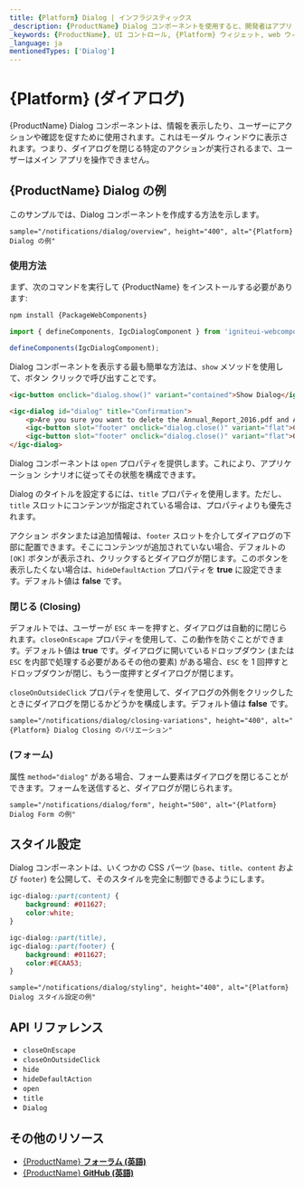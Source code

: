 ```yaml
---
title: {Platform} Dialog | インフラジスティックス
_description: {ProductName} Dialog コンポーネントを使用すると、開発者はアプリ コンテンツの上にダイアログ ウィンドウを簡単に統合できます。
_keywords: {ProductName}, UI コントロール, {Platform} ウィジェット, web ウィジェット, UI ウィジェット, {Platform}, ネイティブ {Platform} コンポーネント スイート, ネイティブ {Platform} コントロール, ネイティブ {Platform} コンポーネント ライブラリ, {Platform} ダイアログ コンポーネント
_language: ja
mentionedTypes: ['Dialog']
---
```


# {Platform} (ダイアログ)

{ProductName} Dialog コンポーネントは、情報を表示したり、ユーザーにアクションや確認を促すために使用されます。これはモーダル ウィンドウに表示されます。つまり、ダイアログを閉じる特定のアクションが実行されるまで、ユーザーはメイン アプリを操作できません。

## {ProductName} Dialog の例

このサンプルでは、Dialog コンポーネントを作成する方法を示します。

`sample="/notifications/dialog/overview", height="400", alt="{Platform} Dialog の例"`


<div class="divider--half"></div>

### 使用方法

<!-- WebComponents -->
まず、次のコマンドを実行して {ProductName} をインストールする必要があります:

```cmd
npm install {PackageWebComponents}
```
<!-- end: WebComponents -->

```ts
import { defineComponents, IgcDialogComponent } from 'igniteui-webcomponents';

defineComponents(IgcDialogComponent);
```

Dialog コンポーネントを表示する最も簡単な方法は、`show` メソッドを使用して、ボタン クリックで呼び出すことです。

```html
<igc-button onclick="dialog.show()" variant="contained">Show Dialog</igc-button>

<igc-dialog id="dialog" title="Confirmation">
    <p>Are you sure you want to delete the Annual_Report_2016.pdf and Annual_Report_2017.pdf files?</p>
    <igc-button slot="footer" onclick="dialog.close()" variant="flat">Cancel</igc-button>
    <igc-button slot="footer" onclick="dialog.close()" variant="flat">OK</igc-button>
</igc-dialog>
```

Dialog コンポーネントは `open` プロパティを提供します。これにより、アプリケーション シナリオに従ってその状態を構成できます。

Dialog のタイトルを設定するには、`title` プロパティを使用します。ただし、`title` スロットにコンテンツが指定されている場合は、プロパティよりも優先されます。

アクション ボタンまたは追加情報は、`footer` スロットを介してダイアログの下部に配置できます。そこにコンテンツが追加されていない場合、デフォルトの `[OK]` ボタンが表示され、クリックするとダイアログが閉じます。このボタンを表示したくない場合は、`hideDefaultAction` プロパティを **true** に設定できます。デフォルト値は **false** です。

### 閉じる (Closing)

デフォルトでは、ユーザーが `ESC` キーを押すと、ダイアログは自動的に閉じられます。`closeOnEscape` プロパティを使用して、この動作を防ぐことができます。デフォルト値は **true** です。ダイアログに開いているドロップダウン (または `ESC` を内部で処理する必要があるその他の要素) がある場合、`ESC` を 1 回押すとドロップダウンが閉じ、もう一度押すとダイアログが閉じます。

`closeOnOutsideClick` プロパティを使用して、ダイアログの外側をクリックしたときにダイアログを閉じるかどうかを構成します。デフォルト値は **false** です。

`sample="/notifications/dialog/closing-variations", height="400", alt="{Platform} Dialog Closing のバリエーション"`


### (フォーム)

属性 `method="dialog"` がある場合、フォーム要素はダイアログを閉じることができます。フォームを送信すると、ダイアログが閉じられます。

`sample="/notifications/dialog/form", height="500", alt="{Platform} Dialog Form の例"`


## スタイル設定

Dialog コンポーネントは、いくつかの CSS パーツ (`base`、`title`、`content` および `footer`) を公開して、そのスタイルを完全に制御できるようにします。

```css
igc-dialog::part(content) {
    background: #011627;
    color:white;
}

igc-dialog::part(title),
igc-dialog::part(footer) {
    background: #011627;
    color:#ECAA53;
}
```

`sample="/notifications/dialog/styling", height="400", alt="{Platform} Dialog スタイル設定の例"`



<div class="divider--half"></div>

## API リファレンス

- `closeOnEscape`
- `closeOnOutsideClick`
- `hide`
- `hideDefaultAction`
- `open`
- `title`
- `Dialog`

## その他のリソース

* [{ProductName} **フォーラム (英語)**]({ForumsLink})
* [{ProductName} **GitHub (英語)**]({GithubLink})